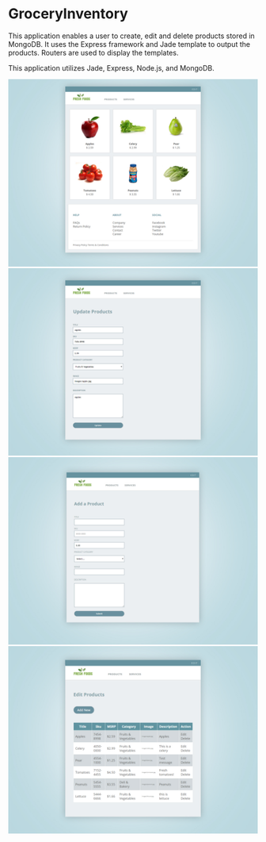 # GroceryInventory

This application enables a user to create, edit and delete products stored in MongoDB.
It uses the Express framework and Jade template to output the products. Routers are used to display the templates.

This application utilizes Jade, Express, Node.js, and MongoDB. 

![Screenshot](ProductView.jpg)
![Screenshot](UpdateProduct.jpg)
![Screenshot](AddProduct.jpg)
![Screenshot](Inventory.jpg)
